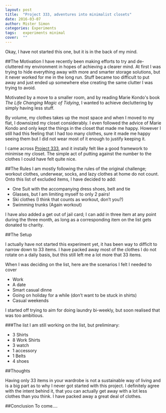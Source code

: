 ```yaml
---
layout: post
title:  "Project 333, adventures into minimalist closets"
date: 2016-03-07
author: Mister Simon
categories: Experiments
tags:	experiments minimal
cover:  ""
---
```


Okay, I have not started this one, but it is in the back of my mind.

##The Motivation
I have recently been making efforts to try and de-cluttered my environment in hopes of achieving a clearer mind. At first I was trying to hide everything away with more and smarter storage solutions, but it never worked for me in the long run. Stuff became too difficult to put away and just ended up somewhere else creating the same clutter I was trying to avoid.

Motivated by a move to a smaller room, and by reading Marie Kondo's book _The Life Changing Magic of Tidying_, I wanted to achieve decluttering by simply having less stuff. 

By volume, my clothes takes up the most space and when I moved to my flat, I downsized my closet considerably. I even followed the advice of Marie Kondo and only kept the things in the closet that made me happy. However I still had this feeling that I had too many clothes, sure it made me happy seeing them but I did not wear most of it enough to justify keeping it.

I came across [Project 333](http://bemorewithless.com/project-333/), and it instally felt like a good framework to minimise my closet. The simple act of putting against the number to the clothes I could have felt quite nice.

 
##The Rules
I am mostly following the rules of the original challenge; workout clothes, underwear, socks, and lazy clothes at home do not count. Onto this list of excluded items, I have decided to add:

* One Suit with the accompanying dress shoes, belt and tie
* Glasses, but I am limiting myself to only 2 pairs!
* Ski clothes (I think that counts as workout, don’t you?)
* Swimming trunks (Again workout)
 
I have also added a get out of jail card; I can add in three item at any point during the three month, as long as a corresponding item on the list gets donated to charity. 
 
##The Setup

I actually have  not started this experiment yet, it has been way to difficlt to narrow down to 33 items. I have packed away most of the clothes I do not rotate on a daliy basis, but this still left me a lot more that 33 items.

When I was deciding on the list, here are the scenarios I felt I needed to cover

* Work
* A date
* Smart casual dinne
* Going on holiday for a while (don’t want to be stuck in shirts)
* Casual weekends

I started off trying to aim for doing laundry bi-weekly, but soon realised that was too ambitious.

###The list
I am still working on the list, but preliminary:

* 3 Shirts
* 8 Work Shirts
* 3 watch
* 1 accessory
* 1 Belts
* 4 shoes

<!--1. Work Shirt-->
<!--2. Work Shirt-->
<!--3. Work Shirt-->
<!--4. Work Shirt-->
<!--5. Work Shirt-->
<!--6. Work Shirt-->
<!--7. Work Shirt-->
<!--8. Work Shirt-->
<!--9. T-Shirt-->
<!--10. T-Shirt-->
<!--11. T-Shirt-->

##Thoughts

Having only 33 items in your wardrobe is not a sustainable way of living and is a big part as to why I never got started with this project. I definitely agree with the intent behind it, that you can actually get away with a lot less clothes than you think. I have packed away a great deal of clothes. 

##Conclusion
To come….
